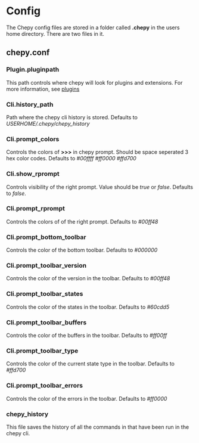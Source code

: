 # Config

The Chepy config files are stored in a folder called **.chepy** in the users home directory. There are two files in it. 

## chepy.conf
### Plugin.pluginpath
This path controls where chepy will look for plugins and extensions. For more information, see [plugins](/plugins)

### Cli.history_path
Path where the chepy cli history is stored. Defaults to *USERHOME/.chepy/chepy_history*
### Cli.prompt_colors
Controls the colors of **>>>** in chepy prompt. Should be space seperated 3 hex color codes. Defaults to *#00ffff #ff0000 #ffd700*
### Cli.show_rprompt
Controls visibility of the right prompt. Value should be *true* or *false*. Defaults to *false*.
### Cli.prompt_rprompt
Controls the colors of of the right prompt. Defaults to *#00ff48*
### Cli.prompt_bottom_toolbar
Controls the color of the bottom toolbar. Defaults to *#000000*
### Cli.prompt_toolbar_version
Controls the color of the version in the toolbar. Defaults to *#00ff48*
### Cli.prompt_toolbar_states
Controls the color of the states in the toolbar. Defaults to *#60cdd5*
### Cli.prompt_toolbar_buffers
Controls the color of the buffers in the toolbar. Defaults to *#ff00ff*
### Cli.prompt_toolbar_type
Controls the color of the current state type in the toolbar. Defaults to *#ffd700*
### Cli.prompt_toolbar_errors
Controls the color of the errors in the toolbar. Defaults to *#ff0000*


### chepy_history
This file saves the history of all the commands in that have been run in the chepy cli. 